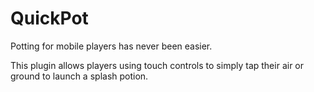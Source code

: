 # QuickPot
Potting for mobile players has never been easier.

This plugin allows players using touch controls to simply tap their air or ground to launch a splash potion.
